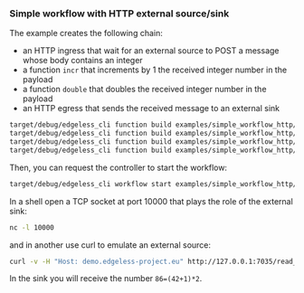 ### Simple workflow with HTTP external source/sink

The example creates the following chain:

- an HTTP ingress that wait for an external source to POST a message whose body contains an integer
- a function `incr` that increments by 1 the received integer number in the payload
- a function `double` that doubles the received integer number in the payload
- an HTTP egress that sends the received message to an external sink

```bash
target/debug/edgeless_cli function build examples/simple_workflow_http/http_read_number/function.json
target/debug/edgeless_cli function build examples/simple_workflow_http/http_write_number/function.json
target/debug/edgeless_cli function build examples/simple_workflow_http/double/function.json
target/debug/edgeless_cli function build examples/simple_workflow_http/incr/function.json
```

Then, you can request the controller to start the workflow:

```bash
target/debug/edgeless_cli workflow start examples/simple_workflow_http/workflow.json
```

In a shell open a TCP socket at port 10000 that plays the role of the external sink:

```bash
nc -l 10000
```

and in another use curl to emulate an external source:

```bash
curl -v -H "Host: demo.edgeless-project.eu" http://127.0.0.1:7035/read_number -d 42
```

In the sink you will receive the number `86=(42+1)*2`.